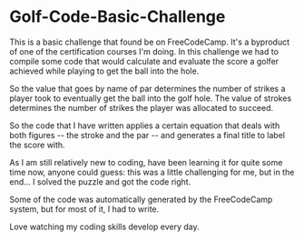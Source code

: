 # Golf-Code-Basic-Challenge
This is a basic challenge that found be on FreeCodeCamp. It's a byproduct of one of the certification courses I'm doing. 
In this challenge we had to compile some code that would calculate and evaluate the score a golfer achieved while playing to get the ball into the hole.

So the value that goes by name of par determines the number of strikes a player took to eventually get the ball into the golf hole. The value of strokes determines the number of strikes the player was allocated to succeed.

So the code that I have written applies a certain equation that deals with both figures -- the stroke and the par -- and generates a final title to label the score with.

As I am still relatively new to coding, have been learning it for quite some time now, anyone could guess: this was a little challenging for me, but in the end... I solved the puzzle and got the code right. 

Some of the code was automatically generated by the FreeCodeCamp system, but for most of it, I had to write.

Love watching my coding skills develop every day.
